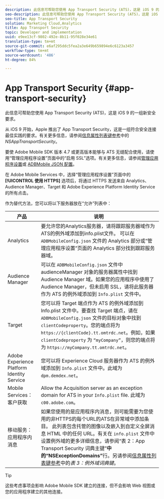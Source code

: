 ```yaml
---
description: 此信息可帮助您使用 App Transport Security (ATS)，这是 iOS 9 的一组新安全要求。
seo-description: 此信息可帮助您使用 App Transport Security (ATS)，这是 iOS 9 的一组新安全要求。
seo-title: App Transport Security
solution: Marketing Cloud,Analytics
title: App Transport Security
topic: Developer and implementation
uuid: e9ee13cf-9802-492e-8b11-95f028e34e61
translation-type: tm+mt
source-git-commit: e6af295ddc5fea2a3e649b659894e6c6123a3457
workflow-type: tm+mt
source-wordcount: '486'
ht-degree: 84%

---
```



# App Transport Security {#app-transport-security}

此信息可帮助您使用 App Transport Security (ATS)，这是 iOS 9 的一组新安全要求。

从 iOS 9 开始，Apple 推出了 App Transport Security，这是一组符合安全连接最佳实践的要求。有关更多信息，请参阅[信息属性列表键参考](https://developer.apple.com/library/prerelease/ios/technotes/App-Transport-Security-Technote/)中的 *NSAppTransportSecurity*。

要使 Adobe Mobile SDK 版本 4.7 或更高版本能够与 ATS 无缝配合使用，请使用“管理应用程序设置”页面中的“启用 SSL”选项。有关更多信息，请参阅[管理应用程序设置](/help/using/c-manage-app-settings/c-manage-app-settings.md)或 [ADBMobile JSON 配置](/help/ios/configuration/json-config/json-config.md)。

在 Adobe Mobile Services 中，选择“管理应用程序设置”页面中的&#x200B;**[!UICONTROL 使用 HTTPS]** 选项后，将通过 HTTPS 发送来自 Analytics、Audience Manager、Target 和 Adobe Experience Platform Identity Service 的所有点击。

作为替代方法，您可以将以下服务器放在“允许”列表中：

| 产品 | 说明 |
|--- |--- |
| Analytics | 要允许您的Analytics服务器，请将跟踪服务器域作为ATS的例外域添加到info.plist文件。  可以在 `ADBMobileConfig.json` 文件的 Analytics 部分或“管理应用程序设置”页面的 Analytics 部分找到跟踪服务器域。 |
| Audience Manager | 可以在 `ADBMobileConfig.json` 文件中 audienceManager 对象的服务器属性中找到 Audience Manager 域。如果您的应用程序中使用了 Audience Manager，但未启用 SSL，请将此服务器作为 ATS 的例外域添加到 `Info.plist` 文件中。 |
| Target | 您可以将 Target 端点作为 ATS 的例外域添加到 Info.plist 文件中。要查找 Target 端点，请在 `ADBMobileConfig.json` 文件的目标对象中找到 `clientCodeproperty`。您的端点将为 `https://{clientCode}.tt.omtrdc.net`。例如，如果 `clientCodeproperty` 为 `“myCompany”`，则您的端点将为 `https://myCompany.tt.omtrdc.net`。 |
| Adobe Experience Platform Identity Service | 您可以将 Experience Cloud 服务器作为 ATS 的例外域添加到 `Info.plist` 文件中。此域为 `dpm.demdex.net`。 |
| Mobile Services：客户获取 | Allow the Acquisition server as an exception domain for ATS in your  `Info.plist` file. 此域为 `c00.adobe.com`。 |
| 移动服务： 应用程序内消息 | 如果您使用的是应用程序内消息，则可能需要为您使用的非HTTPS的每个URL的ATS在异常域中添加条目。 此列表包含托管的图像以及嵌入到自定义全屏消息 HTML 中的任何 URL。有关在 `info.plist` 文件中设置例外域的更多详细信息，请参阅“表 2：App Transport Security 词典主键”**&#x200B;中的“NSExceptionDomains”**&#x200B;行。另请参阅[信息属性列表键参考](https://developer.apple.com/library/prerelease/ios/technotes/App-Transport-Security-Technote/)中的&#x200B;*表 3：例外域词典键*。 |

>[!TIP]
>
>这些考虑事项会影响 Adobe Mobile SDK 建立的连接，但不会影响 Web 视图或您的应用程序建立的其他连接。

